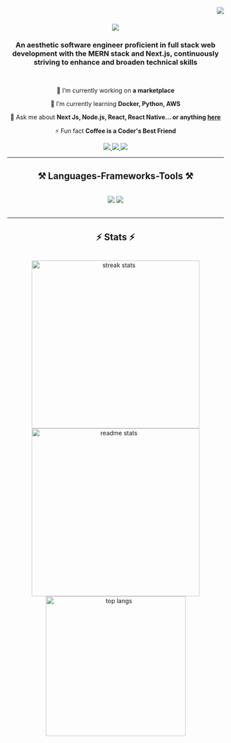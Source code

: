 <img align="right" src="https://visitor-badge.laobi.icu/badge?page_id=FarrukhHussainx.FarrukhHussainx" />

<h1 align="center">
    <img src="https://readme-typing-svg.herokuapp.com/?font=Righteous&size=35&center=true&vCenter=true&width=500&height=70&duration=4000&lines=Hi+There!+👋;+I'm+Farrukh+Hussain;+A+Software+Engineer+👨‍💻;+Web+Developer;+Mobile+App+Developer;" />
</h1>

<h3 align="center">An aesthetic software engineer proficient in full stack web development with the MERN stack and Next.js, 
continuously striving to enhance and broaden technical skills</h3>

<br/>

<div align="center">
 
 🔭 I’m currently working on **a marketplace**
 
 🌱 I’m currently learning **Docker, Python, AWS**

💬 Ask me about **Next Js, Node.js, React, React Native... or anything [here](https://wa.me/3085165899)**

⚡ Fun fact **Coffee is a Coder's Best Friend**

 </div>
 
<div align="center"> 
  <a href="mailto:farrukhhussainofficial@gmail.com">
    <img src="https://img.shields.io/badge/Gmail-333333?style=for-the-badge&logo=gmail&logoColor=red" />
  </a>
  <a href="https://www.linkedin.com/in/farrukh-hussain-1b8164259/" target="_blank">
    <img src="https://img.shields.io/badge/LinkedIn-0077B5?style=for-the-badge&logo=linkedin&logoColor=white" target="_blank" />
  </a>
  <a href="https://farrukhhussain.vercel.app/" target="_blank">
     <img src="https://img.shields.io/badge/Portfolio-FF5722?style=for-the-badge&logo=todoist&logoColor=white" target="_blank" /> <!-- sqlite, safari, google-chrome are other good icon options -->
  </a>
</div>

 <hr/>
 
<h2 align="center">⚒️ Languages-Frameworks-Tools ⚒️</h2>
<br/>
<div align="center">
    <img src="https://skillicons.dev/icons?i=react,nextjs,mui,html,css,vscode,github,figma,tailwind,git,prisma" />
    <img src="https://skillicons.dev/icons?i=nodejs,python,javascript,typescript,express,firebase,mongodb,cpp,java,bootstrap,mysql,flask" /><br>
</div>

<br/>
<hr/>


<h2 align="center">⚡ Stats ⚡</h2>
<br>
<div align=center>
  <img width=390 src="https://github-readme-streak-stats-salesp07.vercel.app/?user=FarrukhHussainx&count_private=true&theme=react&border_radius=10" alt="streak stats"/>
  <img width=390 src="https://github-readme-stats-salesp07.vercel.app/api?username=FarrukhHussainx&count_private=true&show_icons=true&theme=react&rank_icon=github&border_radius=10" alt="readme stats" />
  <br/>
  <img width=325 align="center" src="https://github-readme-stats-salesp07.vercel.app/api/top-langs/?username=FarrukhHussainx&hide=HTML&langs_count=8&layout=compact&theme=react&border_radius=10&size_weight=0.5&count_weight=0.5&exclude_repo=github-readme-stats" alt="top langs" />
</div>

<br/><br/>



<br/>
